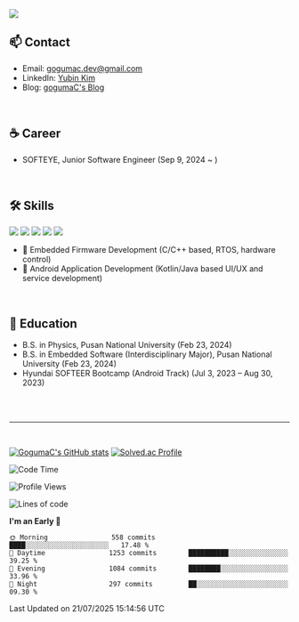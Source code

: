 <img src="https://capsule-render.vercel.app/api?type=rect&height=150&text=Yubin%20Kim&fontAlign=50&theme=outrun&fontColor=000000" />



## 📫 Contact

- Email: gogumac.dev@gmail.com  
- LinkedIn: [Yubin Kim](https://www.linkedin.com/in/yubin-kim-067300208/)  
- Blog: [gogumaC's Blog](https://gogumac.github.io/)

<br>

## ☕️ Career

- SOFTEYE, Junior Software Engineer (Sep 9, 2024 ~ )

<br>

## 🛠️ Skills

<img src="https://img.shields.io/badge/Kotlin-7F52FF?style=flat-square&logo=Kotlin&logoColor=white&style=social"/> <img src="https://img.shields.io/badge/C-00599C?style=flat-square&logo=c&logoColor=white&style=social"/> <img src="https://img.shields.io/badge/Python-3776AB?style=flat-square&logo=Python&logoColor=white&style=social"/> <img src="https://img.shields.io/badge/Java-007396?style=flat-square&logo=Java&logoColor=white&style=social"/> <img src="https://img.shields.io/badge/C++-00599C?style=flat-square&logo=cplusplus&logoColor=white&style=social"/>

- 🔌 Embedded Firmware Development (C/C++ based, RTOS, hardware control)
- 📱 Android Application Development (Kotlin/Java based UI/UX and service development)




<br>

## 🏫 Education

- B.S. in Physics, Pusan National University (Feb 23, 2024)
- B.S. in Embedded Software (Interdisciplinary Major), Pusan National University (Feb 23, 2024)
- Hyundai SOFTEER Bootcamp (Android Track) (Jul 3, 2023 – Aug 30, 2023)


<br>
<br>

---

<br>

[![GogumaC's GitHub stats](https://github-readme-stats.vercel.app/api?username=gogumaC)](https://github.com/anuraghazra/github-readme-stats)
[![Solved.ac Profile](http://mazassumnida.wtf/api/v2/generate_badge?boj=kimu2371)](https://solved.ac/kimu2371/)  

<!--START_SECTION:waka-->
![Code Time](http://img.shields.io/badge/Code%20Time-941%20hrs%2023%20mins-blue)

![Profile Views](http://img.shields.io/badge/Profile%20Views-1-blue)

![Lines of code](https://img.shields.io/badge/From%20Hello%20World%20I%27ve%20Written-1.8%20million%20lines%20of%20code-blue)

**I'm an Early 🐤** 

```text
🌞 Morning                558 commits         ████░░░░░░░░░░░░░░░░░░░░░   17.48 % 
🌆 Daytime                1253 commits        ██████████░░░░░░░░░░░░░░░   39.25 % 
🌃 Evening                1084 commits        ████████░░░░░░░░░░░░░░░░░   33.96 % 
🌙 Night                  297 commits         ██░░░░░░░░░░░░░░░░░░░░░░░   09.30 % 
```



 Last Updated on 21/07/2025 15:14:56 UTC
<!--END_SECTION:waka-->





<!-- ----------------------COMMENT----------------------------- -->


<!-- ### 🏆 Certifications & Awards

- Engineer Information Processing Certificate (Jun 18, 2024)
- TOPCIT Level 3 (Mar 18, 2024)
- PCCP Python Level 3 (Jun 16, 2024)

- “Outstanding Softeer” at SOFTEER Bootcamp 2nd TermAwarded “Outstanding Softeer” at Hyundai SOFTEER Bootcamp, 2nd Cohort (Aug 30, 2023)
- Bronze Prize at PNU Code Race Beginner (Mar 8, 2023)
- Excellence Award at National College Student Idea Contest (Nov 11, 2021)
- Encouragement Prize at Women Venture Growth Challenge (Nov 4, 2021) -->

<!--<a href="https://wakatime.com/@gogumac" target="_blank">
    <img src="https://github-readme-stats.vercel.app/api/wakatime?username=gogumac&layout=compact" alt="Wakatime Coding Time" width="540px">
</a>-->

<!--## 🚀 Projects (Android)

- [Box.size](https://github.com/Box-size/box.size-android) (Jul 7, 2023 – Sep 4, 2023)  
- [Hyundai SOFTEER Bootcamp – Build Your Own Car](https://github.com/gogumaC/H6-CaArt) (Jul 3, 2023 – Aug 30, 2023)  
- [Mokkudakku (Android)](https://www.notion.so/ver-1-0-0-ver-1-12-1-1898e8cab0264b189782c9eb114cc943) (Jun 21, 2021 – Dec 29, 2021)  
- [POLDA](https://github.com/gogumaC/POLDA-android) (Mar 1, 2021 – Jul 31, 2021)  
- [CatchMento](https://github.com/gogumaC/apptive_2021_catch_mento) (Sep 1, 2021 – Oct 31, 2022)  
- [I'm Home](https://github.com/gogumaC/ImHome) (Aug 14, 2022 – Aug 15, 2022)
- [Bluetooth Chat](https://github.com/gogumaC/bluetooth-chat)

-->



<!-- **DB** | <img src="https://img.shields.io/badge/SQLite-003B57?style=flat-square&logo=SQLite&logoColor=white&style=social"/>
<img src="https://img.shields.io/badge/Room-3DDC84?style=flat-square&logo=Room&logoColor=white&style=social"/>

**App Architecture** | MVVM (viewModel, databinding, liveData, flow)

**Async** |  RXJava, Coroutine

**Network** | Retrofit2

**DI** | Hilt

**Etc** | <img src="https://img.shields.io/badge/Firebase-FFCA28?style=flat-square&logo=Firebase&logoColor=white&style=social"/> -->



